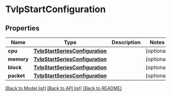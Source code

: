 # TvlpStartConfiguration

## Properties
Name | Type | Description | Notes
------------ | ------------- | ------------- | -------------
**cpu** | [**TvlpStartSeriesConfiguration**](TvlpStartSeriesConfiguration.md) |  | [optional] 
**memory** | [**TvlpStartSeriesConfiguration**](TvlpStartSeriesConfiguration.md) |  | [optional] 
**block** | [**TvlpStartSeriesConfiguration**](TvlpStartSeriesConfiguration.md) |  | [optional] 
**packet** | [**TvlpStartSeriesConfiguration**](TvlpStartSeriesConfiguration.md) |  | [optional] 

[[Back to Model list]](../README.md#documentation-for-models) [[Back to API list]](../README.md#documentation-for-api-endpoints) [[Back to README]](../README.md)


